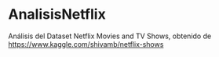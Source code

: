 # AnalisisNetflix
Análisis del Dataset Netflix Movies and TV Shows, obtenido de https://www.kaggle.com/shivamb/netflix-shows
